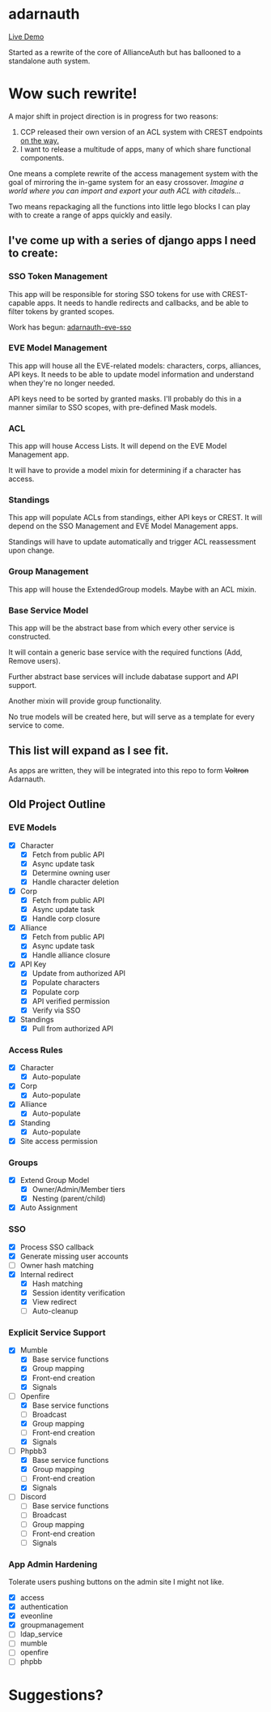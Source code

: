 # adarnauth

[Live Demo](https://adarnauth.allianceauth.com)

Started as a rewrite of the core of AllianceAuth but has ballooned to a standalone auth system.

# Wow such rewrite!

A major shift in project direction is in progress for two reasons:

1. CCP released their own version of an ACL system with CREST endpoints [on the way.](https://www.reddit.com/r/evetech/comments/4j347w/are_there_crest_endpoints_for_citadel_management/)
2. I want to release a multitude of apps, many of which share functional components.

One means a complete rewrite of the access management system with the goal of mirroring the in-game system for an easy crossover. *Imagine a world where you can import and export your auth ACL with citadels...*

Two means repackaging all the functions into little lego blocks I can play with to create a range of apps quickly and easily.

## I've come up with a series of django apps I need to create:

### SSO Token Management

This app will be responsible for storing SSO tokens for use with CREST-capable apps. It needs to handle redirects and callbacks, and be able to filter tokens by granted scopes.

Work has begun: [adarnauth-eve-sso](https://github.com/Adarnof/adarnauth-eve-sso)

### EVE Model Management

This app will house all the EVE-related models: characters, corps, alliances, API keys. It needs to be able to update model information and understand when they're no longer needed.

API keys need to be sorted by granted masks. I'll probably do this in a manner similar to SSO scopes, with pre-defined Mask models.

### ACL

This app will house Access Lists. It will depend on the EVE Model Management app.

It will have to provide a model mixin for determining if a character has access.

### Standings

This app will populate ACLs from standings, either API keys or CREST. It will depend on the SSO Management and EVE Model Management apps.

Standings will have to update automatically and trigger ACL reassessment upon change.

### Group Management

This app will house the ExtendedGroup models. Maybe with an ACL mixin.

### Base Service Model

This app will be the abstract base from which every other service is constructed.

It will contain a generic base service with the required functions (Add, Remove users).

Further abstract base services will include dabatase support and API support.

Another mixin will provide group functionality.

No true models will be created here, but will serve as a template for every service to come.

## This list will expand as I see fit.

As apps are written, they will be integrated into this repo to form ~~Voltron~~ Adarnauth.


## Old Project Outline

### EVE Models

 - [x] Character
   - [x] Fetch from public API
   - [x] Async update task
   - [x] Determine owning user
   - [x] Handle character deletion
 - [x] Corp
   - [x] Fetch from public API
   - [x] Async update task
   - [x] Handle corp closure
 - [x] Alliance
   - [x] Fetch from public API
   - [x] Async update task
   - [x] Handle alliance closure
 - [x] API Key
   - [x] Update from authorized API
   - [x] Populate characters
   - [x] Populate corp
   - [x] API verified permission
   - [x] Verify via SSO
 - [x] Standings
   - [x] Pull from authorized API

### Access Rules

 - [x] Character
   - [x] Auto-populate
 - [x] Corp
   - [x] Auto-populate
 - [x] Alliance
   - [x] Auto-populate
 - [x] Standing
   - [x] Auto-populate
 - [x] Site access permission

### Groups

 - [x] Extend Group Model
   - [x] Owner/Admin/Member tiers
   - [x] Nesting (parent/child)
 - [x] Auto Assignment

### SSO

 - [x] Process SSO callback
 - [x] Generate missing user accounts
 - [ ] Owner hash matching
 - [x] Internal redirect
   - [x] Hash matching
   - [x] Session identity verification
   - [x] View redirect
   - [ ] Auto-cleanup

### Explicit Service Support

 - [x] Mumble
   - [x] Base service functions
   - [x] Group mapping
   - [x] Front-end creation
   - [x] Signals
 - [ ] Openfire
   - [x] Base service functions
   - [ ] Broadcast
   - [x] Group mapping
   - [ ] Front-end creation
   - [x] Signals
 - [ ] Phpbb3
   - [x] Base service functions
   - [x] Group mapping
   - [ ] Front-end creation
   - [x] Signals
 - [ ] Discord
   - [ ] Base service functions
   - [ ] Broadcast
   - [ ] Group mapping
   - [ ] Front-end creation
   - [ ] Signals

### App Admin Hardening
Tolerate users pushing buttons on the admin site I might not like.

 - [x] access
 - [x] authentication
 - [x] eveonline
 - [x] groupmanagement
 - [ ] ldap_service
 - [ ] mumble
 - [ ] openfire
 - [ ] phpbb

# Suggestions?
